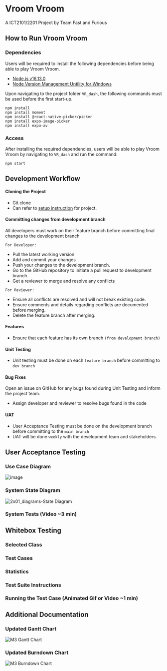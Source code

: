 # Vroom Vroom
A ICT2101/2201 Project by Team Fast and Furious
 
## How to Run Vroom Vroom
### Dependencies
Users will be required to install the following dependencies before being able to play Vroom Vroom.
* [Node.js v16.13.0](https://nodejs.org/en/download/)
* [Node Version Management Untility for Windows](https://github.com/coreybutler/nvm-windows)

Upon navigating to the project folder ```VR_dash```, the following commands must be used before the first start-up.
```
npm install
npm install moment
npm install @react-native-picker/picker
npm install expo-image-picker
npm install expo-av
```
### Access
After installing the required dependencies, users will be able to play Vroom Vroom by navigating to ```VR_dash``` and run the command:
```
npm start
```

## Development Workflow
#### Cloning the Project
* Git clone 
* Can refer to [setup instruction](https://github.com/jeremyjevon/ICT2X01-Team-Project-P3-6/blob/main/vr_dash/README.md) for project. 
#### Committing changes from development branch
All developers must work on their feature branch before committing final changes to the development branch

 ``` For Developer: ```
* Pull the latest working version
* Add and commit your changes
* Push your changes to the development branch.
* Go to the GitHub repository to initiate a pull request to development branch
* Get a reviewer to merge and resolve any conflicts

 ``` For Reviewer: ```
* Ensure all conflicts are resolved and will not break existing code. 
* Ensure comments and details regarding conflicts are documented before merging. 
* Delete the feature branch after merging.
#### Features 
* Ensure that each feature has its own branch ```(from development branch)```
#### Unit Testing 
* Unit testing must be done on each ```feature branch``` before committing to ```dev branch```
#### Bug Fixes
Open an issue on GitHub for any bugs found during Unit Testing and inform the project team.
* Assign developer and reviewer to resolve bugs found in the code
#### UAT
* User Acceptance Testing must be done on the development branch before committing to the ```main branch```
* UAT will be done ```weekly``` with the development team and stakeholders.


## User Acceptance Testing
### Use Case Diagram
![image](https://user-images.githubusercontent.com/33014950/144760438-ab84dad8-1cd9-46e3-b903-c99593b37e7d.png)
### System State Diagram
![2x01_diagrams-State Diagram](https://user-images.githubusercontent.com/33014950/144760460-ae347e07-13db-4ee7-9334-743f35079fbd.png)
### System Tests (Video ~3 min)

## Whitebox Testing
### Selected Class
### Test Cases
### Statistics
### Test Suite Instructions
### Running the Test Case (Animated Gif or Video ~1 min)

## Additional Documentation
### Updated Gantt Chart
![M3 Gantt Chart](https://user-images.githubusercontent.com/27985157/144898563-5639012d-c1e4-46f4-8e9d-73a36a38bdb0.png)

### Updated Burndown Chart
![M3 Burndown Chart](https://user-images.githubusercontent.com/27985157/144898498-b15ed321-4cac-4788-a677-6041053d1eba.png)
